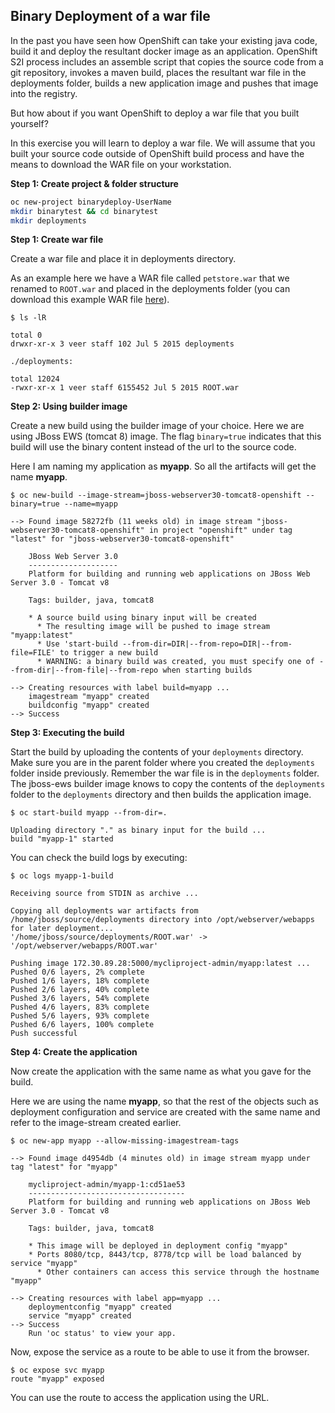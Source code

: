 ## Binary Deployment of a war file

In the past you have seen how OpenShift can take your existing java code, build it and deploy the resultant docker image as an application. OpenShift S2I process includes an assemble script that copies the source code from a git repository, invokes a maven build, places the resultant war file in the deployments folder, builds a new application image and pushes that image into the registry.

But how about if you want OpenShift to deploy a war file that you built yourself?

In this exercise you will learn to deploy a war file. We will assume that you built your source code outside of OpenShift build process and have the means to download the WAR file on your workstation.

**Step 1: Create project & folder structure**

```sh
oc new-project binarydeploy-UserName
mkdir binarytest && cd binarytest
mkdir deployments
```

**Step 1: Create war file**

Create a war file and place it in deployments directory.

As an example here we have a WAR file called `petstore.war` that we renamed to `ROOT.war` and placed in the deployments folder (you can download this example WAR file [here](https://raw.githubusercontent.com/VeerMuchandi/ps/master/deployments/ROOT.war)).

```
$ ls -lR

total 0
drwxr-xr-x 3 veer staff 102 Jul 5 2015 deployments

./deployments:

total 12024
-rwxr-xr-x 1 veer staff 6155452 Jul 5 2015 ROOT.war
```

**Step 2: Using builder image**

Create a new build using the builder image of your choice. Here we are using JBoss EWS (tomcat 8) image. The flag `binary=true` indicates that this build will use the binary content instead of the url to the source code.

Here I am naming my application as **myapp**. So all the artifacts will get the name **myapp**.

```
$ oc new-build --image-stream=jboss-webserver30-tomcat8-openshift --binary=true --name=myapp

--> Found image 58272fb (11 weeks old) in image stream "jboss-webserver30-tomcat8-openshift" in project "openshift" under tag "latest" for "jboss-webserver30-tomcat8-openshift"

    JBoss Web Server 3.0
    --------------------
    Platform for building and running web applications on JBoss Web Server 3.0 - Tomcat v8

    Tags: builder, java, tomcat8

    * A source build using binary input will be created
      * The resulting image will be pushed to image stream "myapp:latest"
      * Use 'start-build --from-dir=DIR|--from-repo=DIR|--from-file=FILE' to trigger a new build
      * WARNING: a binary build was created, you must specify one of --from-dir|--from-file|--from-repo when starting builds

--> Creating resources with label build=myapp ...
    imagestream "myapp" created
    buildconfig "myapp" created
--> Success
```
**Step 3: Executing the build**

Start the build by uploading the contents of your `deployments` directory. Make sure you are in the parent folder where you created the `deployments` folder inside previously. Remember the war file is in the `deployments` folder. The jboss-ews builder image knows to copy the contents of the `deployments` folder to the `deployments` directory and then builds the application image.

```
$ oc start-build myapp --from-dir=.

Uploading directory "." as binary input for the build ...
build "myapp-1" started
```

You can check the build logs by executing:

```
$ oc logs myapp-1-build

Receiving source from STDIN as archive ...

Copying all deployments war artifacts from /home/jboss/source/deployments directory into /opt/webserver/webapps for later deployment...
'/home/jboss/source/deployments/ROOT.war' -> '/opt/webserver/webapps/ROOT.war'

Pushing image 172.30.89.28:5000/mycliproject-admin/myapp:latest ...
Pushed 0/6 layers, 2% complete
Pushed 1/6 layers, 18% complete
Pushed 2/6 layers, 40% complete
Pushed 3/6 layers, 54% complete
Pushed 4/6 layers, 83% complete
Pushed 5/6 layers, 93% complete
Pushed 6/6 layers, 100% complete
Push successful
```

**Step 4: Create the application**

Now create the application with the same name as what you gave for the build.

Here we are using the name **myapp**, so that the rest of the objects such as deployment configuration and service are created with the same name and refer to the image-stream created earlier.

```
$ oc new-app myapp --allow-missing-imagestream-tags

--> Found image d4954db (4 minutes old) in image stream myapp under tag "latest" for "myapp"

    mycliproject-admin/myapp-1:cd51ae53
    -----------------------------------
    Platform for building and running web applications on JBoss Web Server 3.0 - Tomcat v8

    Tags: builder, java, tomcat8

    * This image will be deployed in deployment config "myapp"
    * Ports 8080/tcp, 8443/tcp, 8778/tcp will be load balanced by service "myapp"
      * Other containers can access this service through the hostname "myapp"

--> Creating resources with label app=myapp ...
    deploymentconfig "myapp" created
    service "myapp" created
--> Success
    Run 'oc status' to view your app.
```

Now, expose the service as a route to be able to use it from the browser.

```
$ oc expose svc myapp
route "myapp" exposed
```

You can use the route to access the application using the URL.
